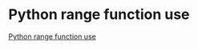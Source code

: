 # Python range function use
[Python range function use](https://aiwithcloud.com/2022/09/16/python_range_function_use/)